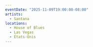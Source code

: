 ```yaml
---
eventDate: "2025-11-09T19:00:00-08:00"
artists:
  - Santana
locations:
  - House of Blues 
  - Las Vegas
  - États-Unis
---
```

